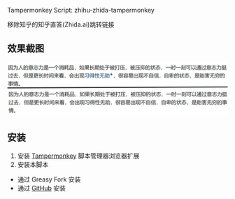 Tampermonkey Script:  zhihu-zhida-tampermonkey

移除知乎的知乎直答(Zhida.ai)跳转链接

## 效果截图

![Screenshot](Screenshot.jpg)

## 安装

1. 安装 [Tampermonkey](https://www.tampermonkey.net) 脚本管理器浏览器扩展
2. 安装本脚本
 - 通过 Greasy Fork 安装
 - 通过 [GitHub](https://github.com/ittuann/zhihu-zhida-tampermonkey/raw/refs/heads/main/main.user.js) 安装
